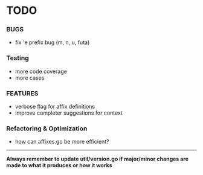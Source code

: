 # TODO

### BUGS

- fix 'e prefix bug (m, n, u, futa)

### Testing

- more code coverage
- more cases

### FEATURES

- verbose flag for affix definitions
- improve completer suggestions for context

### Refactoring & Optimization

- how can affixes.go be more efficient?

---

**Always remember to update util/version.go if major/minor changes are made to what it produces or how it works**

